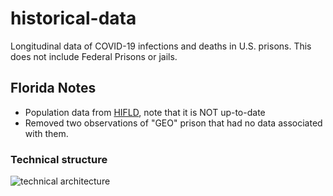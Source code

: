 # historical-data
Longitudinal data of COVID-19 infections and deaths in U.S. prisons. This does not include Federal Prisons or jails. 

## Florida Notes
- Population data from [HIFLD](https://hifld-geoplatform.opendata.arcgis.com/datasets/prison-boundaries/data), note that it is NOT up-to-date
- Removed two observations of "GEO" prison that had no data associated with them. 

### Technical structure
![technical architecture](https://github.com/uclalawcovid19behindbars/historical-data/blob/main/planning/technical_structure.png)

